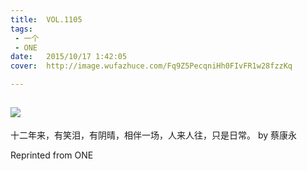 ```yaml
---
title:	VOL.1105
tags:
 - 一个
 - ONE
date:	2015/10/17 1:42:05
cover:	http://image.wufazhuce.com/Fq9Z5PecqniHh0FIvFR1w28fzzKq

---
```

![](http://image.wufazhuce.com/Fq9Z5PecqniHh0FIvFR1w28fzzKq)
---

十二年来，有笑泪，有阴晴，相伴一场，人来人往，只是日常。 by 蔡康永
 
Reprinted from ONE
